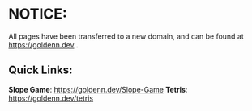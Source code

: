 # NOTICE:

All pages have been transferred to a new domain, and can be found at https://goldenn.dev . 

## Quick Links:
**Slope Game**: https://goldenn.dev/Slope-Game
**Tetris**: https://goldenn.dev/tetris
